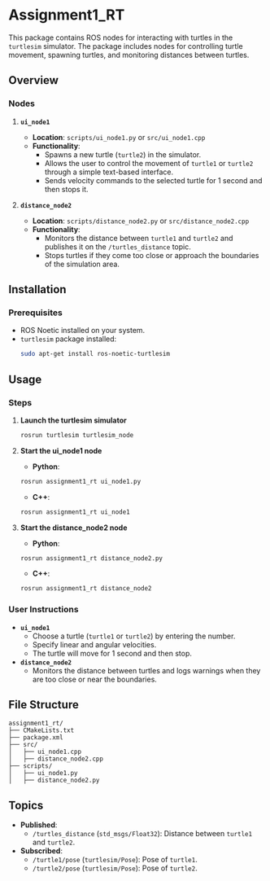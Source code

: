 # Assignment1_RT

This package contains ROS nodes for interacting with turtles in the `turtlesim` simulator. The package includes nodes for controlling turtle movement, spawning turtles, and monitoring distances between turtles.

## Overview

### Nodes
1. **`ui_node1`**
   - **Location**: `scripts/ui_node1.py` or `src/ui_node1.cpp`
   - **Functionality**:
     - Spawns a new turtle (`turtle2`) in the simulator.
     - Allows the user to control the movement of `turtle1` or `turtle2` through a simple text-based interface.
     - Sends velocity commands to the selected turtle for 1 second and then stops it.

2. **`distance_node2`**
   - **Location**: `scripts/distance_node2.py` or `src/distance_node2.cpp`
   - **Functionality**:
     - Monitors the distance between `turtle1` and `turtle2` and publishes it on the `/turtles_distance` topic.
     - Stops turtles if they come too close or approach the boundaries of the simulation area.

## Installation

### Prerequisites
- ROS Noetic installed on your system.
- `turtlesim` package installed:
    ```bash
    sudo apt-get install ros-noetic-turtlesim
    ```

## Usage
### Steps
1. **Launch the turtlesim simulator**
    ```bash
    rosrun turtlesim turtlesim_node
    ```

2. **Start the ui_node1 node**
   - **Python**:
    ```bash
    rosrun assignment1_rt ui_node1.py
    ```
   - **C++**:
    ```bash
    rosrun assignment1_rt ui_node1
    ```

3. **Start the distance_node2 node**
   - **Python**:
    ```bash
    rosrun assignment1_rt distance_node2.py
    ```
   - **C++**:
    ```bash
    rosrun assignment1_rt distance_node2
    ```

### User Instructions
- **`ui_node1`**
    - Choose a turtle (`turtle1` or `turtle2`) by entering the number.
    - Specify linear and angular velocities.
    - The turtle will move for 1 second and then stop.
- **`distance_node2`**
    - Monitors the distance between turtles and logs warnings when they are too close or near the boundaries.

## File Structure
    assignment1_rt/
    ├── CMakeLists.txt
    ├── package.xml
    ├── src/
    │   ├── ui_node1.cpp
    │   ├── distance_node2.cpp
    ├── scripts/
    │   ├── ui_node1.py
    │   ├── distance_node2.py

## Topics 
- **Published**:
    - `/turtles_distance` (`std_msgs/Float32`): Distance between `turtle1` and `turtle2`.
- **Subscribed**:
    - `/turtle1/pose` (`turtlesim/Pose`): Pose of `turtle1`.
    - `/turtle2/pose` (`turtlesim/Pose`): Pose of `turtle2`.